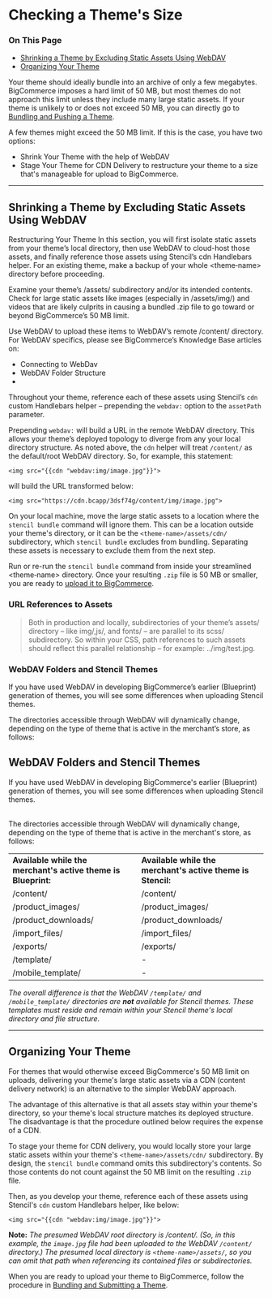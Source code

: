 <h1>Checking a Theme's Size</h1>

<div class="otp" id="no-index">
	<h3> On This Page </h3>
	<ul>
    <li><a href="#checking_organizing-your-theme">Shrinking a Theme by Excluding Static Assets Using WebDAV</a></li>
    <li><a href="#checking_organizing-your-theme">Organizing Your Theme</a></li>
	</ul>
</div>

Your theme should ideally bundle into an archive of only a few megabytes. BigCommerce imposes a hard limit of 50 MB, but most themes do not approach this limit unless they include many large static assets. If your theme is unlikely to or does not exceed 50 MB, you can directly go to [Bundling and Pushing a Theme]().

A few themes might exceed the 50 MB limit. If this is the case, you have two options:
* Shrink Your Theme with the help of WebDAV
* Stage Your Theme for CDN Delivery to restructure your theme to a size that's manageable for upload to BigCommerce.

---

## Shrinking a Theme by Excluding Static Assets Using WebDAV

Restructuring Your Theme
In this section, you will first isolate static assets from your theme’s local directory, then use WebDAV to cloud-host those assets, and finally reference those assets using Stencil’s cdn Handlebars helper. For an existing theme, make a backup of your whole <theme‑name> directory before proceeding.

Examine your theme’s /assets/ subdirectory and/or its intended contents. Check for large static assets like images (especially in /assets/img/) and videos that are likely culprits in causing a bundled .zip file to go toward or beyond BigCommerce’s 50 MB limit.

Use WebDAV to upload these items to WebDAV’s remote /content/ directory. For WebDAV specifics, please see BigCommerce’s Knowledge Base articles on:

* Connecting to WebDav
* WebDAV Folder Structure
*
Throughout your theme, reference each of these assets using Stencil’s `cdn` custom Handlebars helper – prepending the `webdav:` option to the `assetPath` parameter.

Prepending `webdav:` will build a URL in the remote WebDAV directory. This allows your theme’s deployed topology to diverge from any your local directory structure. As noted above, the `cdn` helper will treat `/content/` as the default/root WebDAV directory. So, for example, this statement:

`<img src="{{cdn "webdav:img/image.jpg"}}">`

will build the URL transformed below:

`<img src="https://cdn.bcapp/3dsf74g/content/img/image.jpg">`

On your local machine, move the large static assets to a location where the `stencil bundle` command will ignore them. This can be a location outside your theme's directory, or it can be the `<theme-name>/assets/cdn/` subdirectory, which `stencil bundle` excludes from bundling. Separating these assets is necessary to exclude them from the next step.

Run or re-run the `stencil bundle` command from inside your streamlined <theme‑name> directory. Once your resulting `.zip` file is 50 MB or smaller, you are ready to [upload it to BigCommerce]().

<div class="HubBlock--callout">
<div class="CalloutBlock--warning">
<div class="HubBlock-content">

<!-- theme: warning -->

### URL References to Assets

> Both in production and locally, subdirectories of your theme’s assets/ directory – like img/,js/, and fonts/ – are parallel to its scss/ subdirectory. So within your CSS, path references to such assets should reflect this parallel relationship – for example: ../img/test.jpg.

</div>
</div>
</div>

### WebDAV Folders and Stencil Themes

If you have used WebDAV in developing BigCommerce’s earlier (Blueprint) generation of themes, you will see some differences when uploading Stencil themes.


The directories accessible through WebDAV will dynamically change, depending on the type of theme that is active in the merchant’s store, as follows:

## WebDAV Folders and Stencil Themes

If you have used WebDAV in developing BigCommerce's earlier (Blueprint) generation of themes, you will see some differences when uploading Stencil themes.<br><br>

The directories accessible through WebDAV will dynamically change, depending on the type of theme that is active in the merchant's store, as follows:<p></p>

<table>
  <tr>
    <td><b>Available while the merchant's active theme is Blueprint:</b></td>
    <td class=""><b>Available while the merchant's active
      theme is Stencil:</b></td>
  </tr>
  <tr>
    <td>/content/</td>
    <td>/content/</td>
  </tr>
  <tr>
    <td>/product_images/</td>
    <td>/product_images/</td>
  </tr>
  <tr>
    <td>/product_downloads/</td>
    <td>/product_downloads/</td>
  </tr>
  <tr>
    <td>/import_files/</td>
    <td>/import_files/</td>
  </tr>
  <tr>
    <td>/exports/</td>
    <td>/exports/</td>
  </tr>
  <tr>
    <td>/template/</td>
    <td>-</td>
  </tr>
  <tr>
    <td>/mobile_template/</td>
    <td>-</td>
  </tr>
 </table>

<i>The overall difference is that the WebDAV `/template/` and `/mobile_template/` directories are <b>not</b> available for Stencil themes. These templates must reside and remain within your Stencil theme's local directory and file structure.</i>

---

## Organizing Your Theme

For themes that would otherwise exceed BigCommerce's 50 MB limit on uploads, delivering your theme's large static assets via a CDN (content delivery network) is an alternative to the simpler WebDAV approach.

The advantage of this alternative is that all assets stay within your theme's directory, so your theme's local structure matches its deployed structure. The disadvantage is that the procedure outlined below requires the expense of a CDN.

To stage your theme for CDN delivery, you would locally store your large static assets within your theme's
`<theme-name>/assets/cdn/` subdirectory. By design, the `stencil bundle` command omits this subdirectory's contents. So those contents do not count against the 50 MB limit on the resulting `.zip` file.

Then, as you develop your theme, reference each of these assets using Stencil's `cdn` custom Handlebars helper, like below:

`<img src="{{cdn "webdav:img/image.jpg"}}">`

**Note:** _The presumed WebDAV root directory is /content/. (So, in this example, the `image.jpg` file had been uploaded to the WebDAV `/content/` directory.) The presumed local directory is `<theme-name>/assets/`, so you can omit that path when referencing its contained files or subdirectories._

When you are ready to upload your theme to BigCommerce, follow the procedure in [Bundling and Submitting a Theme](/stencil-docs/shipping-a-theme/bundling-and-submitting).

